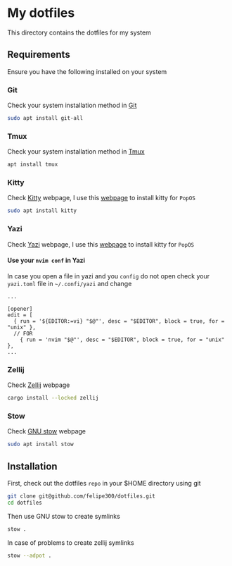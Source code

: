 # My dotfiles

This directory contains the dotfiles for my system

## Requirements

Ensure you have the following installed on your system

### Git

Check your system installation method in [Git](https://git-scm.com/book/en/v2/Getting-Started-Installing-Git)

```bash
sudo apt install git-all
```

### Tmux

Check your system installation method in [Tmux](https://github.com/tmux/tmux)

```bash
apt install tmux
```

### Kitty

Check [Kitty](https://sw.kovidgoyal.net/kitty/) webpage, I use this [webpage](https://linux.how2shout.com/how-to-install-kitty-terminal-on-ubuntu-22-04-or-20-04/) to install kitty for `PopOS`

```bash
sudo apt install kitty
```

### Yazi

Check [Yazi](https://yazi-rs.github.io/) webpage, I use this [webpage](https://lindevs.com/install-yazi-on-ubuntu) to install kitty for `PopOS`

#### Use your `nvim conf` in Yazi

In case you open a file in yazi and you `config` do not open check your `yazi.toml` file in `~/.confi/yazi` and change

```
...

[opener]
edit = [
  { run = '${EDITOR:=vi} "$@"', desc = "$EDITOR", block = true, for = "unix" },
  // FOR
	{ run = 'nvim "$@"', desc = "$EDITOR", block = true, for = "unix" },
...
```

### Zellij

Check [Zellij](https://zellij.dev/) webpage

```bash
cargo install --locked zellij
```

### Stow

Check [GNU stow](https://www.gnu.org/software/stow/) webpage

```bash
sudo apt install stow
```

## Installation

First, check out the dotfiles `repo` in your $HOME directory using git

```bash
git clone git@github.com/felipe300/dotfiles.git
cd dotfiles
```

Then use GNU stow to create symlinks

```bash
stow .
```

In case of problems to create zellij symlinks

```bash
stow --adpot .
```
